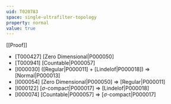 ```yaml
---
uid: T020783
space: single-ultrafilter-topology
property: normal
value: true
---
```

[[Proof]]

* [T000427] [Zero Dimensional|P000050]
* [T000941] [Countable|P000057]
* [I000030] ([Regular|P000011] + [Lindelof|P000018]) => [Normal|P000013]
* [I000054] [Zero Dimensional|P000050] => [Regular|P000011]
* [I000122] [$\sigma$-compact|P000017] => [Lindelof|P000018]
* [I000074] [Countable|P000057] => [$\sigma$-compact|P000017]

